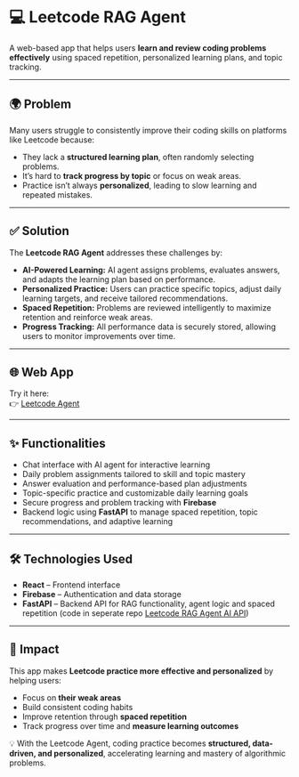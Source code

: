 # 💻 Leetcode RAG Agent 

A web-based app that helps users **learn and review coding problems effectively** using spaced repetition, personalized learning plans, and topic tracking.  

---

## 🌍 Problem  

Many users struggle to consistently improve their coding skills on platforms like Leetcode because:  
- They lack a **structured learning plan**, often randomly selecting problems.  
- It’s hard to **track progress by topic** or focus on weak areas.  
- Practice isn’t always **personalized**, leading to slow learning and repeated mistakes.  

---

## ✅ Solution  

The **Leetcode RAG Agent** addresses these challenges by:  
- **AI-Powered Learning:** AI agent assigns problems, evaluates answers, and adapts the learning plan based on performance.  
- **Personalized Practice:** Users can practice specific topics, adjust daily learning targets, and receive tailored recommendations.  
- **Spaced Repetition:** Problems are reviewed intelligently to maximize retention and reinforce weak areas.  
- **Progress Tracking:** All performance data is securely stored, allowing users to monitor improvements over time.  

---

## 🌐 Web App  

Try it here:  
👉 [Leetcode Agent](https://rag-agent-74989.web.app/)  

---

## ✨ Functionalities  

- Chat interface with AI agent for interactive learning  
- Daily problem assignments tailored to skill and topic mastery  
- Answer evaluation and performance-based plan adjustments  
- Topic-specific practice and customizable daily learning goals  
- Secure progress and problem tracking with **Firebase**  
- Backend logic using **FastAPI** to manage spaced repetition, topic recommendations, and adaptive learning 

---

## 🛠️ Technologies Used  

- **React** – Frontend interface  
- **Firebase** – Authentication and data storage  
- **FastAPI** – Backend API for RAG functionality, agent logic and spaced repetition (code in seperate repo [Leetcode RAG Agent AI API](https://github.com/tejjeenu/Leetcode-RAG-Agent-AI-API))

---

## 🌟 Impact  

This app makes **Leetcode practice more effective and personalized** by helping users:  
- Focus on **their weak areas**  
- Build consistent coding habits  
- Improve retention through **spaced repetition**  
- Track progress over time and **measure learning outcomes**  

💡 With the Leetcode Agent, coding practice becomes **structured, data-driven, and personalized**, accelerating learning and mastery of algorithmic problems.  

